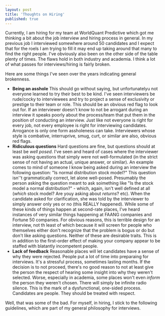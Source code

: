 ```yaml
---
layout: post
title: 'Thoughts on Hiring'
published: true
---
```


Currently, I am hiring for my team at WorldQuant Predictive which got me thinking a bit about the job interview and hiring process in general.  In my previous job I interviewed somewhere around 50 candidates and I expect that for the roels I am trying to fill it may end up taking around that many to find the right people.  I've obviously also been on the other side of the table plenty of times.  The flaws hold in both industry and academia.  I think a lot of what passes for interviews/hiring is fairly broken.  

Here are some things I've seen over the years indicating general brokenness.   

- **Being an asshole** This should go without saying, but unfortunatelyu not everyone learned to try their best to be kind.  I've seen interviewers be rude/cocky to interviewees and try to project a sense of exclusivity or prestige to their team or role.  This should be an obvious red flag to look out for.  If an interviewer doesn't know to not be arrogant during an interview it speaks poorly about the process/team that put them in the position of conducting an interview. Just like not everyone is right for every job, not every employee is right for interviewing candidates.  Arrogance is only one form assholeness can take.  Interviewers whose style is combative, interruprive, smug, curt, or similar are also, obvious red flags.  
- **Ridiculous questions** Hard questions are fine, but questions should at least be *well posed*.  I've seen and heard of cases where the interviewer was asking questions that simply were not well-formulated (in the strict sense of not having an actual, unique answer, or similar).  An example comes to mind of someone I know being asked during an interview the following question: "Is normal distribution stock model?"  This question isn''t grammatically correct, let alone well-posed.  Presumably the person asking the question meant to ask soimething like "Is the stock model a normal distribution?" - which, again, isn't well defined at all (*which* stock model? Are youy asking about *returns*? etc).  When the candidate asked for clarification, she was told by the interviewer to simply answer only yes or no (this REALLY happened). While some of these kinds of things happen at second-rate places, I've heard instances of very similar things happening at FAANG companies and Fortune 50 companies.  For obvious reasons, this is terrible design for an interview, not th least of which because it will screen for people who themselves either don't recognize that the problem is bogus or do but don't like asking questions.  Neither of these are desirable traits. This is in addition to the first-order effect of making your company appear to be staffed with blatantly incompetent people. 
- **Lack of feedback** Reasonable places will let candidates have a sense of why they were rejected.  People put a lot of time into preparaing for interviews.  It's a stressful process, sometimes lasting months.  If the decision is to not proceed, there's no good reason to not at least give the person the respect of hearing some insight into why they weren't selected.  Worse, especially in academia, some places won't even *inform* the person they weren't chosen.  There will simply be infinite radio silence.  This is the mark of a dysfunctional, one-sided process.  Candidates are people.  They should be treated with respect. 

Well, that was some of the bad.  For myself, in hiring, I stick to the following guidelines, which are part of my general philosophy for interviews.  





